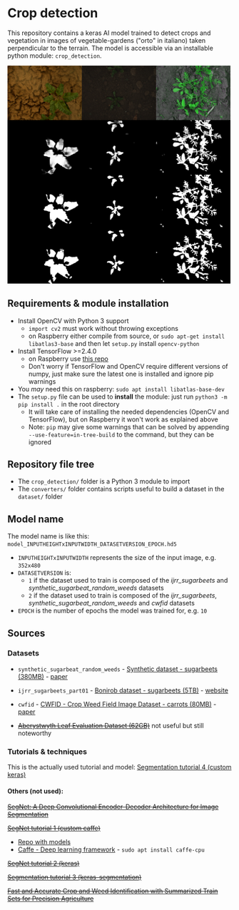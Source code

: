 # Crop detection

This repository contains a keras AI model trained to detect crops and vegetation in images of vegetable-gardens ("orto" in italiano) taken perpendicular to the terrain. The model is accessible via an installable python module: `crop_detection`.

<img width="500px" src="./example_result.png"/>

## Requirements & module installation

- Install OpenCV with Python 3 support
  - `import cv2` must work without throwing exceptions
  - on Raspberry either compile from source, or `sudo apt-get install libatlas3-base` and then let `setup.py` install `opencv-python` 
- Install TensorFlow >=2.4.0
  - on Raspberry use [this repo](https://github.com/bitsy-ai/tensorflow-arm-bin)
  - Don't worry if TensorFlow and OpenCV require different versions of numpy, just make sure the latest one is installed and ignore pip warnings
- You *may* need this on raspberry: `sudo apt install libatlas-base-dev`
- The `setup.py` file can be used to **install** the module: just run `python3 -m pip install .` in the root directory
  - It will take care of installing the needed dependencies (OpenCV and TensorFlow), but on Raspberry it won't work as explained above
  - Note: `pip` may give some warnings that can be solved by appending `--use-feature=in-tree-build` to the command, but they can be ignored

## Repository file tree

- The `crop_detection/` folder is a Python 3 module to import
- The `converters/` folder contains scripts useful to build a dataset in the `dataset/` folder

## Model name

The model name is like this: `model_INPUTHEIGHTxINPUTWIDTH_DATASETVERSION_EPOCH.hd5`
- `INPUTHEIGHTxINPUTWIDTH` represents the size of the input image, e.g. `352x480`
- `DATASETVERSION` is:
	- `1` if the dataset used to train is composed of the *ijrr_sugarbeets* and *synthetic_sugarbeat_random_weeds* datasets
	- `2` if the dataset used to train is composed of the *ijrr_sugarbeets*, *synthetic_sugarbeat_random_weeds* and *cwfid* datasets
- `EPOCH` is the number of epochs the model was trained for, e.g. `10`

## Sources

### Datasets

- `synthetic_sugarbeat_random_weeds` - [Synthetic dataset - sugarbeets (380MB)](https://www.diag.uniroma1.it/~labrococo/fsd/syntheticdatasets.html) - [paper](http://www.diag.uniroma1.it//~pretto/papers/dpgp_IROS2017.pdf)

- `ijrr_sugarbeets_part01` - [Bonirob dataset - sugarbeets (5TB)](https://www.ipb.uni-bonn.de/datasets_IJRR2017/annotations/cropweed/) - [website](http://www.ipb.uni-bonn.de/data/sugarbeets2016/)

- `cwfid` - [CWFID - Crop Weed Field Image Dataset - carrots (80MB)](https://github.com/cwfid/dataset) - [paper](https://projet.liris.cnrs.fr/imagine/pub/proceedings/ECCV-2014/workshops/w23/paper26.pdf)

- [~~Aberystwyth Leaf Evaluation Dataset (62GB)~~](https://zenodo.org/record/168158#.WDcbSB8zpZU) not useful but still noteworthy

### Tutorials & techniques

This is the actually used tutorial and model: [Segmentation tutorial 4 (custom keras)](https://keras.io/examples/vision/oxford_pets_image_segmentation/)

#### Others (not used):

[~~SegNet: A Deep Convolutional Encoder-Decoder Architecture for Image Segmentation~~](https://arxiv.org/pdf/1511.00561.pdf)

[~~SegNet tutorial 1 (custom caffe)~~](http://mi.eng.cam.ac.uk/~agk34/demo_segnet/tutorial.html)
- [Repo with models](https://github.com/alexgkendall/SegNet-Tutorial/tree/master/Models)
- [Caffe - Deep learning framework](http://caffe.berkeleyvision.org) - `sudo apt install caffe-cpu`

[~~SegNet tutorial 2 (keras)~~](https://github.com/0bserver07/Keras-SegNet-Basic)

[~~Segmentation tutorial 3 (keras-segmentation)~~](https://www.kaggle.com/bulentsiyah/deep-learning-based-semantic-segmentation-keras)

[~~Fast and Accurate Crop and Weed Identification with Summarized Train Sets for Precision Agriculture~~](https://www.diag.uniroma1.it/~pretto/papers/pnp_ias2016.pdf)
